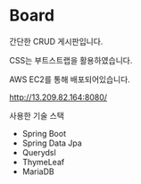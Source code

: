 # Board

간단한 CRUD 게시판입니다.

CSS는 부트스트랩을 활용하였습니다.

AWS EC2를 통해 배포되어있습니다.

http://13.209.82.164:8080/

사용한 기술 스택
* Spring Boot
* Spring Data Jpa
* Querydsl
* ThymeLeaf
* MariaDB
